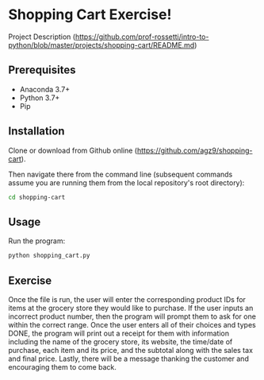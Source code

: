 # Shopping Cart Exercise! 

Project Description
(https://github.com/prof-rossetti/intro-to-python/blob/master/projects/shopping-cart/README.md)

## Prerequisites

  + Anaconda 3.7+
  + Python 3.7+
  + Pip

## Installation

Clone or download from Github online (https://github.com/agz9/shopping-cart). 

Then navigate there from the command line (subsequent commands assume you are running them from the local repository's root directory):

```sh
cd shopping-cart
```
## Usage

Run the program:

```py
python shopping_cart.py
``` 

## Exercise

Once the file is run, the user will enter the corresponding product IDs for items at the grocery store they would like to purchase. 
If the user inputs an incorrect product number, then the program will prompt them to ask for one within the correct range. 
Once the user enters all of their choices and types DONE, the program will print out a receipt for them with information including the name of the grocery store, its website, the time/date of purchase, each item and its price, and the subtotal along with the sales tax and final price. 
Lastly, there will be a message thanking the customer and encouraging them to come back.
